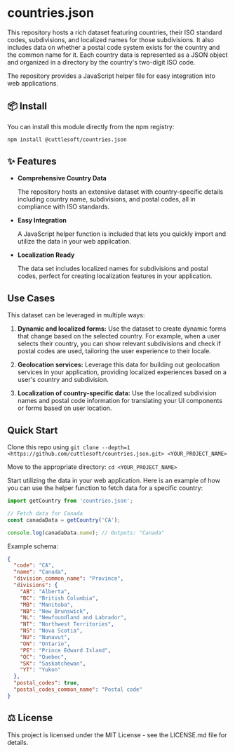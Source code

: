 # countries.json

This repository hosts a rich dataset featuring countries, their ISO standard codes, subdivisions, and localized names for those subdivisions. It also includes data on whether a postal code system exists for the country and the common name for it. Each country data is represented as a JSON object and organized in a directory by the country's two-digit ISO code.

The repository provides a JavaScript helper file for easy integration into web applications.

## 📦 Install

You can install this module directly from the npm registry:

```bash
npm install @cuttlesoft/countries.json
```

## ✨ Features

- **Comprehensive Country Data**
  
  The repository hosts an extensive dataset with country-specific details including country name, subdivisions, and postal codes, all in compliance with ISO standards.

- **Easy Integration**

  A JavaScript helper function is included that lets you quickly import and utilize the data in your web application.

- **Localization Ready**

  The data set includes localized names for subdivisions and postal codes, perfect for creating localization features in your application.

## Use Cases

This dataset can be leveraged in multiple ways:

1. **Dynamic and localized forms:** Use the dataset to create dynamic forms that change based on the selected country. For example, when a user selects their country, you can show relevant subdivisions and check if postal codes are used, tailoring the user experience to their locale.

2. **Geolocation services:** Leverage this data for building out geolocation services in your application, providing localized experiences based on a user's country and subdivision.

3. **Localization of country-specific data:** Use the localized subdivision names and postal code information for translating your UI components or forms based on user location.

## Quick Start

Clone this repo using `git clone --depth=1 <https://github.com/cuttlesoft/countries.json.git> <YOUR_PROJECT_NAME>`

Move to the appropriate directory: `cd <YOUR_PROJECT_NAME>`

Start utilizing the data in your web application. Here is an example of how you can use the helper function to fetch data for a specific country:

```javascript
import getCountry from 'countries.json';

// Fetch data for Canada
const canadaData = getCountry('CA');

console.log(canadaData.name); // Outputs: "Canada"
```

Example schema:

```json
{
  "code": "CA",
  "name": "Canada", 
  "division_common_name": "Province", 
  "divisions": {
    "AB": "Alberta", 
    "BC": "British Columbia", 
    "MB": "Manitoba", 
    "NB": "New Brunswick", 
    "NL": "Newfoundland and Labrador", 
    "NT": "Northwest Territories", 
    "NS": "Nova Scotia", 
    "NU": "Nunavut", 
    "ON": "Ontario", 
    "PE": "Prince Edward Island", 
    "QC": "Quebec", 
    "SK": "Saskatchewan", 
    "YT": "Yukon"
  },
  "postal_codes": true, 
  "postal_codes_common_name": "Postal code"
}
```

## ⚖️ License

This project is licensed under the MIT License - see the LICENSE.md file for details.
